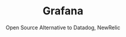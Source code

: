 ---
 title: Grafana
 subtitle: Open Source Alternative to Datadog, NewRelic
 description: The open and composable observability and data visualization platform. Visualize metrics, logs, and traces from multiple sources like Prometheus, Loki, Elasticsearch, InfluxDB, Postgres and many more.
 image: https://cdn.prod.website-files.com/6220c55c69733896bb8a4724/63f5be60560ab02eaa952e0a_n2epjjlTS3PiwUe8HBJD9kWqA3_EnZvVznsOTNTb9XA.png
 image-alt: grafana-logo
 license: AGPL-V3
 tags: ["monitoring","tools"]
 type: Monitoring
 github: https://github.com/grafana/grafana
 link:  https://grafana.com/
 description2: Grafana is a powerful open-source analytics and monitoring platform that allows you to visualize and analyze data from various sources. It offers a flexible and customizable dashboarding interface, making it easy to create interactive visualizations for metrics, logs, and events. Grafana supports a wide range of data sources, including databases, cloud services, and custom metrics, providing a unified view of your entire infrastructure. With its rich features and extensive community support, Grafana is a popular choice for organizations of all sizes that need to monitor and understand their systems and applications.
---